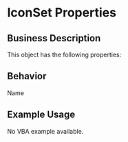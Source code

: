 # IconSet Properties

## Business Description
This object has the following properties:

## Behavior
Name

## Example Usage
No VBA example available.
